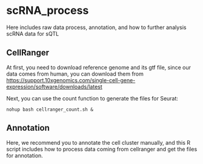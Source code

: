 # scRNA_process
Here includes raw data process, annotation, and how to further analysis scRNA data for sQTL

## CellRanger

At first, you need to download reference genome and its gtf file, since our data comes from human, you can download them from https://support.10xgenomics.com/single-cell-gene-expression/software/downloads/latest

Next, you can use the count function to generate the files for Seurat:

```
nohup bash cellranger_count.sh &
```

## Annotation

Here, we recommend you to annotate the cell cluster manually, and this R script includes how to process data coming from cellranger and get the files for annotation.

